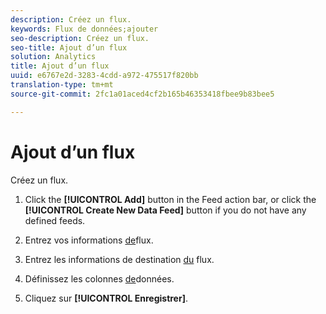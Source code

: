 ```yaml
---
description: Créez un flux.
keywords: Flux de données;ajouter
seo-description: Créez un flux.
seo-title: Ajout d’un flux
solution: Analytics
title: Ajout d’un flux
uuid: e6767e2d-3283-4cdd-a972-475517f820bb
translation-type: tm+mt
source-git-commit: 2fc1a01aced4cf2b165b46353418fbee9b83bee5

---
```



# Ajout d’un flux

Créez un flux.

1. Click the **[!UICONTROL Add]** button in the Feed action bar, or click the **[!UICONTROL Create New Data Feed]** button if you do not have any defined feeds.
1. Entrez vos informations [de](/help/export/analytics-data-feed/c-data-feed-actions/r-feed-information.md)flux.

1. Entrez les informations de destination [du](/help/export/analytics-data-feed/c-data-feed-actions/r-feed-destination.md) flux.

1. Définissez les colonnes [de](/help/export/analytics-data-feed/c-df-contents/r-data-column-definitions.md)données.

1. Cliquez sur **[!UICONTROL Enregistrer]**.


